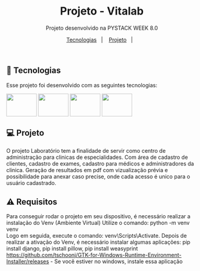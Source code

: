 <h1 align="center"> Projeto - Vitalab </h1>

<p align="center">
Projeto desenvolvido na PYSTACK WEEK 8.0<br/>
</p>

<p align="center">
  <a href="#-tecnologias">Tecnologias</a>&nbsp;&nbsp;&nbsp;|&nbsp;&nbsp;&nbsp;
  <a href="#-projeto">Projeto</a>&nbsp;&nbsp;&nbsp;|&nbsp;&nbsp;&nbsp;

</p>

<br>

## 🚀 Tecnologias

Esse projeto foi desenvolvido com as seguintes tecnologias:

<img align="center" src="https://cdn.jsdelivr.net/gh/devicons/devicon/icons/python/python-original.svg" height="60" width="80" />
<img align="center" src="https://cdn.jsdelivr.net/gh/devicons/devicon/icons/django/django-plain.svg" height="60" width="80"/>
<img align="center" src="https://cdn.jsdelivr.net/gh/devicons/devicon/icons/html5/html5-original.svg" height="60" width="80" />
<img align="center" src="https://cdn.jsdelivr.net/gh/devicons/devicon/icons/css3/css3-original.svg" height="60" width="80" />


## 💻 Projeto

O projeto Laboratório tem a finalidade de servir como centro de administração para clinicas de especialidades.
Com área de cadastro de clientes, cadastro de exames, cadastro para médicos e administradores da clinica.
Geração de resultados em pdf com vizualização prévia e possibilidade para anexar caso precise, onde cada acesso é unico para o usuário cadastrado.

## ⚠️ Requisitos

Para conseguir rodar o projeto em seu dispositivo, é necessário realizar a instalação do Venv (Ambiente Virtual)
Utilize o comando: python -m venv venv
<br>
Logo em seguida, execute o comando: venv\Scripts\Activate.
Depois de realizar a ativação do Venv, é necessário instalar algumas aplicações: pip install django, pip install pillow, pip install weasyprint
<br>
https://github.com/tschoonj/GTK-for-Windows-Runtime-Environment-Installer/releases - Se você estiver no windows, instale essa aplicação


